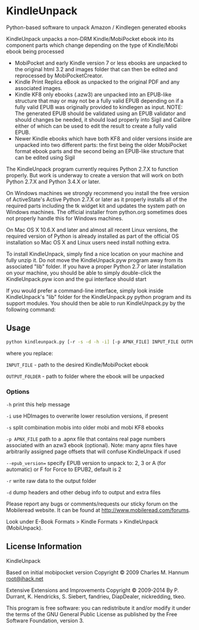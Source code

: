 # KindleUnpack

Python-based software to unpack Amazon / Kindlegen generated ebooks

KindleUnpack unpacks a non-DRM Kindle/MobiPocket ebook into its component parts
which change depending on the type of Kindle/Mobi ebook being processed

- MobiPocket and early Kindle version 7 or less ebooks are unpacked to the original html 3.2 and images folder that can then be edited and reprocessed by MobiPocketCreator.
- Kindle Print Replica eBook as unpacked to the original PDF and any associated images.
- Kindle KF8 only ebooks (.azw3) are unpacked into an EPUB-like structure that may or may not be a fully valid EPUB depending on if a fully valid EPUB was originally provided to kindlegen as input.  NOTE: The generated EPUB should be validated using an EPUB validator and should changes be needed, it should load properly into Sigil and Calibre either of which can be used to edit the result to create a fully valid EPUB.
- Newer Kindle ebooks which have both KF8 and older versions inside are unpacked into two different parts: the first being the older MobiPocket format ebook parts and the second being an EPUB-like structure that can be edited using Sigil

The KindleUnpack program currently requires Python 2.7.X to function properly. But work is
underway to create a version that will work on both Python 2.7.X and Python 3.4.X or later.

On Windows machines we strongly recommend you install the free version of ActiveState's
Active Python 2.7.X or later as it properly installs all of the required parts including
the tk widget kit and updates the system path on Windows machines.  The official installer
from python.org sometimes does not properly handle this for Windows machines.

On Mac OS X 10.6.X and later and almost all recent Linux versions, the required version
of Python is already installed as part of the official OS installation so Mac OS X and
Linux users need install nothing extra.

To install KindleUnpack, simply find a nice location on your machine and fully unzip it.
Do not move the KindleUnpack.pyw program away from its associated "lib" folder.  If you
have a proper Python 2.7 or later installation on your machine, you should be able to
simply double-click the KindleUnpack.pyw icon and the gui interface should start

If you would prefer a command-line interface, simply look inside KindleUnpack's "lib"
folder for the KindleUnpack.py python program and its support modules.  You should
then be able to run KindleUnpack.py by the following command:

## Usage

```sh
python kindleunpack.py [-r -s -d -h -i] [-p APNX_FILE] INPUT_FILE OUTPUT_FOLDER
```

where you replace:

   `INPUT_FILE`      - path to the desired Kindle/MobiPocket ebook

   `OUTPUT_FOLDER`   - path to folder where the ebook will be unpacked

### Options

`-h`               print this help message

`-i`               use HDImages to overwrite lower resolution versions, if present

`-s`               split combination mobis into older mobi and mobi KF8 ebooks

`-p APNX_FILE`     path to a .apnx file that contains real page numbers associated
                 with an azw3 ebook (optional).  Note: many apnx files have
                 arbitrarily assigned page offsets that will confuse KindleUnpack
                 if used

`--epub_version=`   specify EPUB version to unpack to: 2, 3 or A (for automatic) or
                    F for Force to EPUB2, default is 2

`-r`               write raw data to the output folder

`-d`               dump headers and other debug info to output and extra files

Please report any bugs or comments/requests our sticky forum on the Mobileread website.
It can be found at <http://www.mobileread.com/forums>.

Look under E-Book Formats > Kindle Formats > KindleUnpack (MobiUnpack).

## License Information

KindleUnpack

Based on initial mobipocket version Copyright © 2009 Charles M. Hannum <root@ihack.net>

Extensive Extensions and Improvements Copyright © 2009-2014 By P. Durrant, K. Hendricks, S. Siebert, fandrieu, DiapDealer, nickredding, tkeo.

This program is free software: you can redistribute it and/or modify it under the terms of the GNU General Public License as published by the Free Software Foundation, version 3.